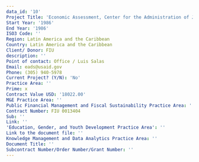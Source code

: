 ```yaml
---
data_id: '10'
Project Title: 'Economic Assessment, Center for the Administration of Justice in Latin America'
Start Year: '1986'
End Year: '1986'
ISO3 Code: ''
Region: Latin America and the Caribbean
Country: Latin America and the Caribbean
Client/ Donor: FIU
description: ''
Point of contact: Office / Luis Salas
Email: eads@usaid.gov
Phone: (305) 940-5978
Current Project? (Y/N): 'No'
Practice Area: ''
Prime: x
Contract Value USD: '18022.00'
M&E Practice Area: ''
Public Financial Management and Fiscal Sustainability Practice Area: ''
Contract Number: FIU 0013404
Sub: ''
Link: ''
'Education, Gender, and Youth Development Practice Area': ''
Link to the document file: ''
Knowledge Management and Data Analytics Practice Area: ''
Document Title: ''
Subcontract Number/Order Number/Grant Number: ''
---
```

